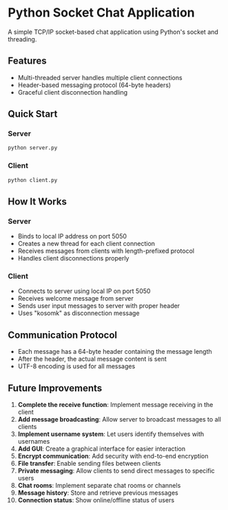 # Python Socket Chat Application

A simple TCP/IP socket-based chat application using Python's socket and threading.

## Features

- Multi-threaded server handles multiple client connections
- Header-based messaging protocol (64-byte headers)
- Graceful client disconnection handling

## Quick Start

### Server

```bash
python server.py
```

### Client

```bash
python client.py
```

## How It Works

### Server

- Binds to local IP address on port 5050
- Creates a new thread for each client connection
- Receives messages from clients with length-prefixed protocol
- Handles client disconnections properly

### Client

- Connects to server using local IP on port 5050
- Receives welcome message from server
- Sends user input messages to server with proper header
- Uses "kosomk" as disconnection message

## Communication Protocol

- Each message has a 64-byte header containing the message length
- After the header, the actual message content is sent
- UTF-8 encoding is used for all messages


## Future Improvements

1. **Complete the receive function**: Implement message receiving in the client
2. **Add message broadcasting**: Allow server to broadcast messages to all clients
3. **Implement username system**: Let users identify themselves with usernames
4. **Add GUI**: Create a graphical interface for easier interaction
5. **Encrypt communication**: Add security with end-to-end encryption
6. **File transfer**: Enable sending files between clients
7. **Private messaging**: Allow clients to send direct messages to specific users
8. **Chat rooms**: Implement separate chat rooms or channels
9. **Message history**: Store and retrieve previous messages
10. **Connection status**: Show online/offline status of users
